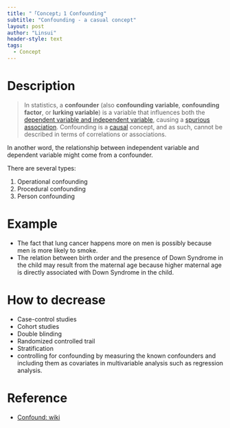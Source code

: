 ```yaml
---
title: "「Concept」1 Confounding"
subtitle: "Confounding - a casual concept"
layout: post
author: "Linsui"
header-style: text
tags:
  - Concept
---
```


# Description

> In statistics, a **confounder** (also **confounding variable**, **confounding factor**, or **lurking variable**) is a variable that influences both the [dependent variable and independent variable](https://en.wikipedia.org/wiki/Dependent_and_independent_variables), causing a [spurious association](https://en.wikipedia.org/wiki/Spurious_relationship). Confounding is a [causal](https://en.wikipedia.org/wiki/Causality) concept, and as such, cannot be described in terms of correlations or associations.

In another word, the relationship between independent variable and dependent variable might come from a confounder.

There are several types:

1. Operational confounding
2. Procedural confounding
3. Person confounding

# Example

- The fact that lung cancer happens more on men is possibly because men is more likely to smoke.
- The relation between birth order and the presence of Down Syndrome in the child may result from the maternal age because higher maternal age is directly associated with Down Syndrome in the child.

# How to decrease

- Case-control studies
- Cohort studies
- Double blinding
- Randomized controlled trail
- Stratification
- controlling for confounding by measuring the known confounders and including them as covariates in multivariable analysis such as regression analysis.

# Reference

-  [Confound: wiki](https://en.wikipedia.org/wiki/Confounding)